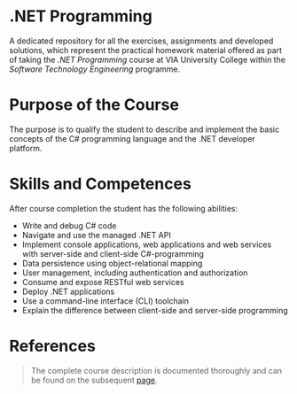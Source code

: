 # .NET Programming
A dedicated repository for all the exercises, assignments and developed solutions, which represent the practical homework material offered as part of taking the *.NET Programming* course at VIA University College within the *Software Technology Engineering* programme.

# Purpose of the Course
The purpose is to qualify the student to describe and implement the basic concepts of the C# programming language and the .NET developer platform.

# Skills and Competences
After course completion the student has the following abilities:
* Write and debug C# code
* Navigate and use the managed .NET API
* Implement console applications, web applications and web services with server-side and client-side C#-programming
* Data persistence using object-relational mapping
* User management, including authentication and authorization
* Consume and expose RESTful web services
* Deploy .NET applications
* Use a command-line interface (CLI) toolchain
* Explain the difference between client-side and server-side programming

# References
> The complete course description is documented thoroughly and can be found on the subsequent [page](https://en.via.dk/tmh-courses/net-programming?education=ict).

